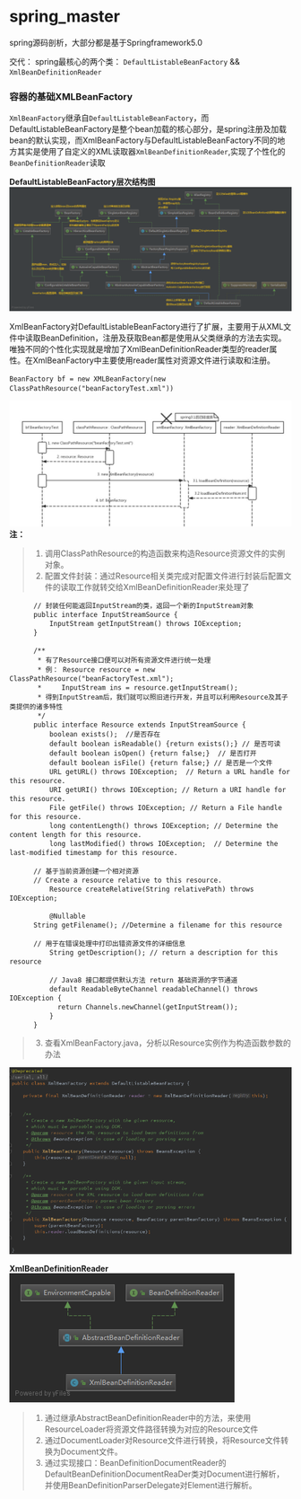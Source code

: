 # spring_master
spring源码剖析，大部分都是基于Springframework5.0  

交代： spring最核心的两个类： `DefaultListableBeanFactory` && `XmlBeanDefinitionReader ` 

### 容器的基础XMLBeanFactory  

  `XmlBeanFactory`继承自`DefaultListableBeanFactory`，而DefaultListableBeanFactory是整个bean加载的核心部分，是spring注册及加载bean的默认实现，而XmlBeanFactory与DefaultListableBeanFactory不同的地方其实是使用了自定义的XML读取器`XmlBeanDefinitionReader`,实现了个性化的`BeanDefinitionReader`读取 
  
  **DefaultListableBeanFactory层次结构图**
![DefaultListableBeanFactory层次结构图](https://github.com/momokanni/spring_master/blob/master/UML_img/DefaultListableBeanFactory.png) 

  XmlBeanFactory对DefaultListableBeanFactory进行了扩展，主要用于从XML文件中读取BeanDefinition，注册及获取Bean都是使用从父类继承的方法去实现。唯独不同的个性化实现就是增加了XmlBeanDefinitionReader类型的reader属性。在XmlBeanFactory中主要使用reader属性对资源文件进行读取和注册。  
  
`BeanFactory bf = new XMLBeanFactory(new ClassPathResource("beanFactoryTest.xml"))`  

![XmlBeanFactory初始化时序图](https://github.com/momokanni/spring_master/blob/master/UML_img/XmlBeanFactory_%E5%88%9D%E5%A7%8B%E5%8C%96%E6%97%B6%E5%BA%8F%E5%9B%BE.jpg)  
**注：**  
> 1. 调用ClassPathResource的构造函数来构造Resource资源文件的实例对象。  
> 2. 配置文件封装：通过Resource相关类完成对配置文件进行封装后配置文件的读取工作就转交给XmlBeanDefinitionReader来处理了  
```  
      // 封装任何能返回InputStream的类，返回一个新的InputStream对象  
      public interface InputStreamSource {  
          InputStream getInputStream() throws IOException;  
      }  
      
      /**  
       * 有了Resource接口便可以对所有资源文件进行统一处理  
       * 例： Resource resource = new ClassPathResource("beanFactoryTest.xml");  
       *     InputStream ins = resource.getInputStream();  
       * 得到InputStream后，我们就可以照旧进行开发，并且可以利用Resource及其子类提供的诸多特性  
       */
      public interface Resource extends InputStreamSource {  
          boolean exists();  //是否存在  
          default boolean isReadable() {return exists();} // 是否可读  
          default boolean isOpen() {return false;}  // 是否打开  
          default boolean isFile() {return false;} // 是否是一个文件  
          URL getURL() throws IOException;  // Return a URL handle for this resource.  
          URI getURI() throws IOException; // Return a URI handle for this resource.  
          File getFile() throws IOException; // Return a File handle for this resource.  
          long contentLength() throws IOException; // Determine the content length for this resource.  
          long lastModified() throws IOException;  // Determine the last-modified timestamp for this resource.  
	  
	  // 基于当前资源创建一个相对资源  
	  // Create a resource relative to this resource.  
          Resource createRelative(String relativePath) throws IOException;   
          
          @Nullable
	  String getFilename(); //Determine a filename for this resource  
          
	  // 用于在错误处理中打印出错资源文件的详细信息
          String getDescription(); // return a description for this resource  
          
          // Java8 接口都提供默认方法 return 基础资源的字节通道
          default ReadableByteChannel readableChannel() throws IOException {
            return Channels.newChannel(getInputStream());
          }
      }  
 ```  
> 3. 查看XmlBeanFactory.java，分析以Resource实例作为构造函数参数的办法  

![XmlBeanFactory.java](https://github.com/momokanni/spring_master/blob/master/UML_img/XmlBeanFactory.png)  

**XmlBeanDefinitionReader**  
![XmlBeanDefinitionReader层次结构图](https://github.com/momokanni/spring_master/blob/master/UML_img/XmlBeanDefinitionReader.png)  

> 1. 通过继承AbstractBeanDefinitionReader中的方法，来使用ResourceLoader将资源文件路径转换为对应的Resource文件  
> 2. 通过DocumentLoader对Resource文件进行转换，将Resource文件转换为Document文件。  
> 3. 通过实现接口：BeanDefinitionDocumentReader的DefaultBeanDefinitionDocumentReaDer类对Document进行解析，并使用BeanDefinitionParserDelegate对Element进行解析。  


